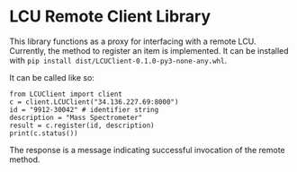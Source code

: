 # LCU Remote Client Library

This library functions as a proxy for interfacing with a remote LCU. Currently, the method to register an item is implemented.
It can be installed with `pip install dist/LCUClient-0.1.0-py3-none-any.whl`.

It can be called like so:
```
from LCUClient import client
c = client.LCUClient("34.136.227.69:8000")
id = "9912-30042" # identifier string
description = "Mass Spectrometer"
result = c.register(id, description)
print(c.status())
```

The response is a message indicating successful invocation of the remote method.
